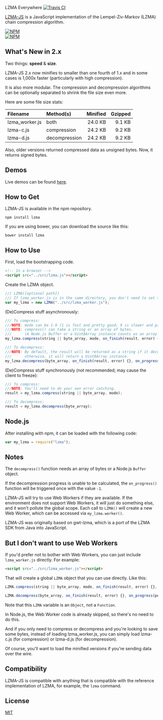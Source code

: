 LZMA Everywhere [![Travis CI](https://travis-ci.org/nmrugg/LZMA-JS.svg)](https://travis-ci.org/nmrugg/LZMA-JS/branches)

[LZMA-JS](https://github.com/nmrugg/LZMA-JS) is a JavaScript implementation of the Lempel-Ziv-Markov (LZMA) chain compression algorithm.

[![NPM](https://nodei.co/npm/lzma.png?downloads=true)](https://nodei.co/npm/lzma/)<br>
[![NPM](https://nodei.co/npm-dl/lzma.png?months=6)](https://nodei.co/npm/lzma/)

What's New in 2.x
-----------------
Two things: **speed** & **size**.

LZMA-JS 2.x now minifies to smaller than one fourth of 1.x and in some cases is 1,000x faster (particularly with high compression).

It is also more modular. The compression and decompression algorithms can be optionally separated to shrink the file size even more.

Here are some file size stats:

|    Filename    |   Method(s)   | Minified | Gzipped |
|:---------------|:--------------|---------:|--------:|
| lzma_worker.js | both          |  24.0 KB |  9.1 KB |
| lzma-c.js      | compression   |  24.2 KB |  9.2 KB |
| lzma-d.js      | decompression |  24.2 KB |  9.2 KB |

Also, older versions returned compressed data as unsigned bytes. Now, it returns signed bytes.

Demos
-----

Live demos can be found [here](http://nmrugg.github.io/LZMA-JS/).


How to Get
----------

LZMA-JS is available in the npm repository.

```shell
npm install lzma
```

If you are using bower, you can download the source like this:

```shell
bower install lzma
```

How to Use
----------

First, load the bootstrapping code.

```html
<!-- In a browser -->
<script src="../src/lzma.js"></script>
```

Create the LZMA object.

```js
/// LZMA([optional path])
/// If lzma_worker.js is in the same directory, you don't need to set the path.
var my_lzma = new LZMA("../src/lzma_worker.js");
```

(De)Compress stuff asynchronously:

```js
/// To compress:
///NOTE: mode can be 1-9 (1 is fast and pretty good; 9 is slower and probably much better).
///NOTE: compress() can take a string or an array of bytes.
///      (A Node.js Buffer or a Uint8Array instance counts as an array of bytes.)
my_lzma.compress(string || byte_array, mode, on_finish(result, error) {}, on_progress(percent) {});

/// To decompress:
///NOTE: By default, the result will be returned as a string if it decodes as valid UTF-8 text;
///      otherwise, it will return a Uint8Array instance.
my_lzma.decompress(byte_array, on_finish(result, error) {}, on_progress(percent) {});
```

(De)Compress stuff synchronously (not recommended; may cause the client to freeze):

```js
/// To compress:
///NOTE: You'll need to do your own error catching.
result = my_lzma.compress(string || byte_array, mode);

/// To decompress:
result = my_lzma.decompress(byte_array);
```


Node.js
-------

After installing with npm, it can be loaded with the following code:

```js
var my_lzma = require("lzma");
```

Notes
-----

The `decompress()` function needs an array of bytes or a Node.js `Buffer` object.

If the decompression progress is unable to be calculated, the `on_progress()` function will be triggered once with the value `-1`.

LZMA-JS will try to use Web Workers if they are available.  If the environment does not support Web Workers,
it will just do something else, and it won't pollute the global scope.
Each call to `LZMA()` will create a new Web Worker, which can be accessed via `my_lzma.worker()`.

LZMA-JS was originally based on gwt-lzma, which is a port of the LZMA SDK from Java into JavaScript.

But I don't want to use Web Workers
-----

If you'd prefer not to bother with Web Workers, you can just include `lzma_worker.js` directly. For example:

```html
<script src="../src/lzma_worker.js"></script>
```

That will create a global `LZMA` object that you can use directly. Like this:

```js
LZMA.compress(string || byte_array, mode, on_finish(result, error) {}, on_progress(percent) {});

LZMA.decompress(byte_array, on_finish(result, error) {}, on_progress(percent) {});
```

Note that this `LZMA` variable is an `Object`, not a `Function`.

In Node.js, the Web Worker code is already skipped, so there's no need to do this.

And if you only need to compress or decompress and you're looking to save some bytes, instead of loading lzma_worker.js,
you can simply load lzma-c.js (for compression) or lzma-d.js (for decompression).

Of course, you'll want to load the minified versions if you're sending data over the wire.


Compatibility
---

LZMA-JS is compatible with anything that is compatible with the reference implementation of LZMA, for example, the `lzma` command.


License
-------
[MIT](https://raw.githubusercontent.com/nmrugg/LZMA-JS/master/LICENSE)

